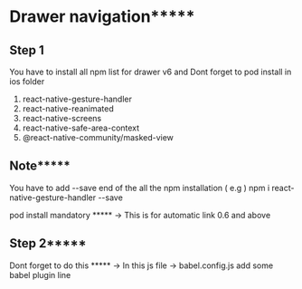 Drawer navigation*****
==============

Step 1
--------
You have to install all npm list for drawer v6 and Dont forget to pod install in ios folder 

1. react-native-gesture-handler 
2. react-native-reanimated 
3. react-native-screens 
4. react-native-safe-area-context 
5. @react-native-community/masked-view

Note*****
------
You have to add --save end of the all the npm installation 
( e.g ) npm i react-native-gesture-handler --save 

pod install mandatory ***** -> This is for automatic link 0.6 and above 

Step 2*****
--------
Dont forget to do this ***** -> In this js file -> babel.config.js add some babel plugin line



